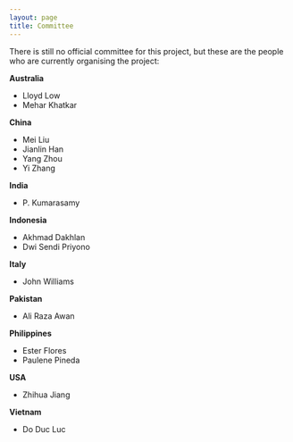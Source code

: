 ```yaml
---
layout: page
title: Committee
---
```


There is still no official committee for this project, but these are the people who are currently organising the project:

**Australia**
- Lloyd Low
- Mehar Khatkar

**China**
- Mei Liu
- Jianlin Han
- Yang Zhou
- Yi Zhang

**India**
- P. Kumarasamy

**Indonesia**
- Akhmad Dakhlan
- Dwi Sendi Priyono

**Italy**
- John Williams

**Pakistan**
- Ali Raza Awan

**Philippines**
- Ester Flores
- Paulene Pineda

**USA**
- Zhihua Jiang

**Vietnam**
- Do Duc Luc